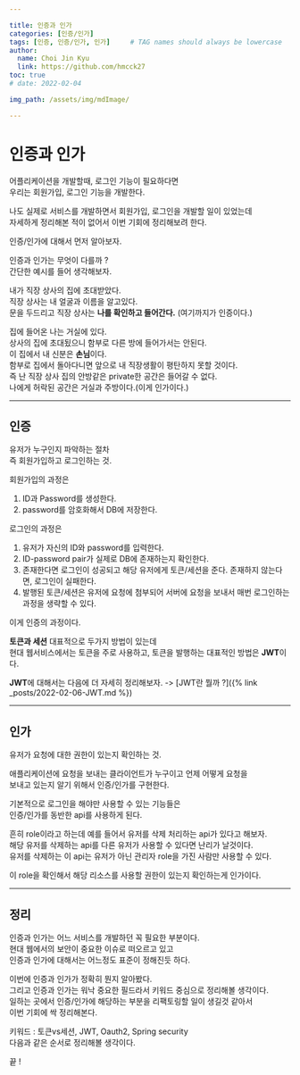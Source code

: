 ```yaml
---

title: 인증과 인가
categories: [인증/인가]
tags: [인증, 인증/인가, 인가]     # TAG names should always be lowercase
author:
  name: Choi Jin Kyu
  link: https://github.com/hmcck27
toc: true
# date: 2022-02-04

img_path: /assets/img/mdImage/

---
```


# **인증과 인가**

어플리케이션을 개발할때, 로그인 기능이 필요하다면  
우리는 회원가입, 로그인 기능을 개발한다.  

나도 실제로 서비스를 개발하면서 회원가입, 로그인을 개발할 일이 있었는데  
자세하게 정리해본 적이 없어서 이번 기회에 정리해보려 한다.  

인증/인가에 대해서 먼저 알아보자.  

인증과 인가는 무엇이 다를까 ?  
간단한 예시를 들어 생각해보자.  

내가 직장 상사의 집에 초대받았다.  
직장 상사는 내 얼굴과 이름을 알고있다.  
문을 두드리고 직장 상사는 **나를 확인하고 들어간다.**
(여기까지가 인증이다.)  

집에 들어온 나는 거실에 있다.  
상사의 집에 초대됬으니 함부로 다른 방에 들어가서는 안된다.  
이 집에서 내 신분은 **손님**이다.  
함부로 집에서 돌아다니면 앞으로 내 직장생활이 평탄하지 못할 것이다.  
즉 난 직장 상사 집의 안방같은 private한 공간은 들어갈 수 없다.  
나에게 허락된 공간은 거실과 주방이다.(이게 인가이다.)

---

## **인증**
유저가 누구인지 파악하는 절차  
즉 회원가입하고 로그인하는 것.  

회원가입의 과정은 
1. ID과 Password를 생성한다.
2. password를 암호화해서 DB에 저장한다.  

로그인의 과정은  
1. 유저가 자신의 ID와 password를 입력한다.
2. ID-password pair가 실제로 DB에 존재하는지 확인한다.
3. 존재한다면 로그인이 성공되고 해당 유저에게 토큰/세션을 준다. 존재하지 않는다면, 로그인이 실패한다.  
4. 발행된 토큰/세션은 유저에 요청에 첨부되어 서버에 요청을 보내서 매번 로그인하는 과정을 생략할 수 있다.  

이게 인증의 과정이다.

**토큰과 세션** 대표적으로 두가지 방법이 있는데  
현대 웹서비스에서는 토큰을 주로 사용하고, 토큰을 발행하는 대표적인 방법은 **JWT**이다.  

**JWT**에 대해서는 다음에 더 자세히 정리해보자. -> [JWT란 뭘까 ?]({% link _posts/2022-02-06-JWT.md %})

---

## **인가**
유저가 요청에 대한 권한이 있는지 확인하는 것.  

애플리케이션에 요청을 보내는 클라이언트가 누구이고 언제 어떻게 요청을  
보내고 있는지 알기 위해서 인증/인가를 구현한다.  

기본적으로 로그인을 해야만 사용할 수 있는 기능들은  
인증/인가를 동반한 api를 사용하게 된다.  

흔히 role이라고 하는데 예를 들어서 유저를 삭제 처리하는 api가 있다고 해보자.  
해당 유저를 삭제하는 api를 다른 유저가 사용할 수 있다면 난리가 날것이다.  
유저를 삭제하는 이 api는 유저가 아닌 관리자 role을 가진 사람만 사용할 수 있다.  

이 role을 확인해서 해당 리소스를 사용할 권한이 있는지 확인하는게 인가이다.  

---

## 정리

인증과 인가는 어느 서비스를 개발하던 꼭 필요한 부분이다.  
현대 웹에서의 보안이 중요한 이슈로 떠오르고 있고  
인증과 인가에 대해서는 어느정도 표준이 정해진듯 하다.  

이번에 인증과 인가가 정확히 뭔지 알아봤다.  
그리고 인증과 인가는 워낙 중요한 필드라서 키워드 중심으로 정리해볼 생각이다.  
일하는 곳에서 인증/인가에 해당하는 부분을 리팩토링할 일이 생길것 같아서  
이번 기회에 싹 정리해본다.  

키워드 : 토큰vs세션, JWT, Oauth2, Spring security   
다음과 같은 순서로 정리해볼 생각이다.

끝 !